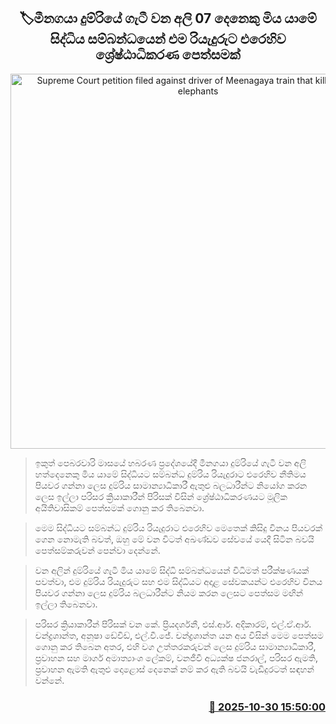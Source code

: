 <p align='center'><b><h2 align='center' title='Supreme Court petition filed against driver of Meenagaya train that killed 07 wild elephants'>🏷මීනගයා දුම්රියේ ගැටී වන අලි 07 දෙනෙකු මිය යාමේ සිද්ධිය සම්බන්ධයෙන් එම රියැදුරුට එරෙහිව ශ්‍රේෂ්ඨාධිකරණ පෙත්සමක්</h2></b></p>
<p align='center'><img src='https://helakuru.sgp1.cdn.digitaloceanspaces.com/esana/images/lib/court-2.jpg' width='600' alt='Supreme Court petition filed against driver of Meenagaya train that killed 07 wild elephants'></p>

> ඉකුත් පෙබරවාරි මාසයේ හබරණ ප්‍රදේශයේදී මීනගයා දුම්රියේ ගැටී වන අලි හත්දෙනෙකු මිය යාමේ සිද්ධියට සම්බන්ධ දුම්රිය රියැදුරාට එරෙහිව නීතිමය පියවර ගන්නා ලෙස දුම්රිය සාමාන්‍යාධිකාරී ඇතුළු බලධාරීන්ට නියෝග කරන ලෙස ඉල්ලා පරිසර ක්‍රියාකාරීන් පිරිසක් විසින් ශ්‍රේෂ්ඨාධිකරණයට මූලික අයිතිවාසිකම් පෙත්සමක් ගොනු කර තිබෙනවා.

> මෙම සිද්ධියට සම්බන්ධ දුම්රිය රියැදුරාට එරෙහිව මෙතෙක් කිසිදු විනය පියවරක් ගෙන නොමැති බවත්, ඔහු මේ වන විටත් අඛණ්ඩව සේවයේ යෙදී සිටින බවයි පෙත්සම්කරුවන් පෙන්වා දෙන්නේ.

> වන අලින් දුම්රියේ ගැටී මිය යාමේ සිද්ධි සම්බන්ධයෙන් විධිමත් පරීක්ෂණයක් පවත්වා, එම දුම්රිය රියැදුරුට සහ එම සිද්ධියට අදාළ සේවකයන්ට එරෙහිව විනය පියවර ගන්නා ලෙස දුම්රිය බලධාරීන්ට නියම කරන ලෙසට පෙත්සම මඟින් ඉල්ලා තිබෙනවා.

> පරිසර ක්‍රියාකාරීන් පිරිසක් වන කේ. ප්‍රියදර්ශනී, එස්.ආර්. අදිකාරම්, එල්.ඒ.ආර්. චන්ද්‍රශාන්ත, අනූෂා ඩේවිඩ්, එල්.වී.ජේ. චන්ද්‍රශාන්ත යන අය විසින් මෙම පෙත්සම ගොනු කර තිබෙන අතර, එහි වග උත්තරකරුවන් ලෙස දුම්රිය සාමාන්‍යාධිකාරී, ප්‍රවාහන සහ මාර්ග අමාත්‍යාංශ ලේකම්, වනජීවී අධ්‍යක්ෂ ජනරාල්, පරිසර ඇමති, ප්‍රවාහන ඇමති ඇතුළු දොළොස් දෙනෙක් නම් කර ඇති බවයි වැඩිදුරටත් සඳහන් වන්නේ.



<h3 align='right'><a href='https://www.helakuru.lk/esana/p/114943/'>📅 2025-10-30 15:50:00</a></h3>
